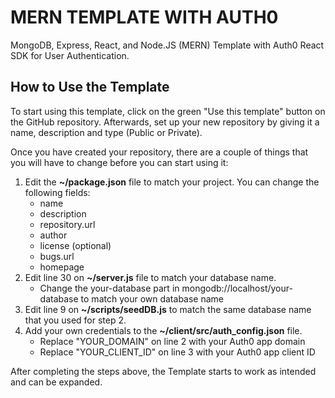 # MERN TEMPLATE WITH AUTH0

MongoDB, Express, React, and Node.JS (MERN) Template with Auth0 React SDK for User Authentication.

## How to Use the Template

To start using this template, click on the green "Use this template" button on the GitHub repository. Afterwards, set up your new repository by giving it a name, description and type (Public or Private).

Once you have created your repository, there are a couple of things that you will have to change before you can start using it:

1. Edit the **~/package.json** file to match your project. You can change the following fields:
   - name
   - description
   - repository.url
   - author
   - license (optional)
   - bugs.url
   - homepage
2. Edit line 30 on **~/server.js** file to match your database name.
   - Change the your-database part in mongodb://localhost/your-database to match your own database name
3. Edit line 9 on **~/scripts/seedDB.js** to match the same database name that you used for step 2.
4. Add your own credentials to the **~/client/src/auth_config.json** file.
   - Replace "YOUR_DOMAIN" on line 2 with your Auth0 app domain
   - Replace "YOUR_CLIENT_ID" on line 3 with your Auth0 app client ID

After completing the steps above, the Template starts to work as intended and can be expanded.
